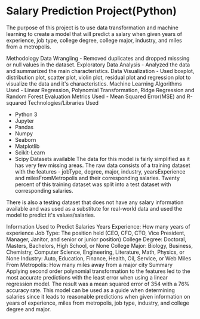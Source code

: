 # Salary Prediction Project(Python)
The purpose of this project is to use data transformation and machine learning to create a model that will predict a salary when given years of experience, job type, college degree, college major, industry, and miles from a metropolis.

Methodology
Data Wrangling - Removed duplicates and dropped misssing or null values in the dataset.
Exploratory Data Analysis - Analyzed the data and summarized the main characteristics.
Data Visualization - Used boxplot, distribution plot, scatter plot, violin plot, residual plot and regression plot to visualize the data and it's characteristics.
Machine Learning Algorithms Used - Linear Regression, Polynomial Transformation, Ridge Regression and Random Forest
Evaluation Metrics Used - Mean Squared Error(MSE) and R-squared
Technologies/Libraries Used
 - Python 3
 - Jupyter
 - Pandas
 - Numpy
 - Seaborn
 - Matplotlib
 - Scikit-Learn
 - Scipy
Datasets available
The data for this model is fairly simplified as it has very few missing areas. The raw data consists of a training dataset with the features - jobType, degree, major, industry, yearsExperience and milesFromMetropolis and their corresponding salaries. Twenty percent of this training dataset was split into a test dataset with corresponding salaries.

There is also a testing dataset that does not have any salary information available and was used as a substitute for real-world data and used the model to predict it's values/salaries.

Information Used to Predict Salaries
Years Experience: How many years of experience
Job Type: The position held (CEO, CFO, CTO, Vice President, Manager, Janitor, and senior or junior position)
College Degree: Doctoral, Masters, Bachelors, High School, or None
College Major: Biology, Business, Chemistry, Computer Science, Engineering, Literature, Math, Physics, or None
Industry: Auto, Education, Finance, Health, Oil, Service, or Web
Miles From Metropolis: How many miles away from a major city
Summary
Applying second order polynomial transformation to the features led to the most accurate predictions with the least error when using a linear regression model. The result was a mean squared error of 354 with a 76% accuracy rate.
This model can be used as a guide when determining salaries since it leads to reasonable predictions when given information on years of experience, miles from metropolis, job type, industry, and college degree and major.
